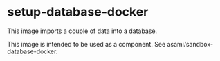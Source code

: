 setup-database-docker
=====================

This image imports a couple of data into a database.

This image is intended to be used as a component.
See asami/sandbox-database-docker.
